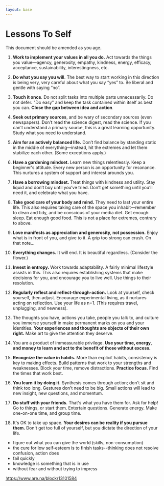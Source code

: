 ```yaml
---
layout: base
---
```


# Lessons To Self

This document should be amended as you age. 

1. **Work to implement your values in all you do.** Act towards the things you value—agency, generosity, empathy, kindness, energy, efficacy, acceptance, sustainability, interestingness, etc. 

2. **Do what you say you will.** The best way to start working in this direction is being very, very careful about what you say “yes” to. Be liberal and gentle with saying “no”.

3. **Touch it once.** Do not split tasks into multiple parts unnecessarily. Do not defer. "Do easy" and keep the task contained within itself as best you can. **Close the gap between idea and action**. 

4. **Seek out primary sources**, and be wary of secondary sources (even newspapers). Don’t read the science digest, read the science. If you can’t understand a primary source, this is a great learning opportunity. Study what you need to understand. 
    
5. **Aim for an actively balanced life.** Don’t find balance by standing static in the middle of everything—instead, hit the extremes and let them stabilize each other. (Some exceptions apply.) 

6. **Have a gardening mindset.** Learn new things relentlessly. Keep a beginner's attitude. Every new person is an opportunity for resonance. This nurtures a system of support and interest arounds you. 

7. **Have a borrowing mindset.** Treat things with kindness and utility. Stay liquid and don’t buy until you’ve tried. Don’t get something until you’ll need it, and celebrate what you have. 

8. **Take good care of your body and mind.** They need to last your entire life. This also requires taking care of the space you inhabit—remember to clean and tidy, and be conscious of your media diet. Get enough sleep. Eat enough good food. This is not a place for extremes, contrary to above. 

9. **Love manifests as appreciation and generosity, not possession.** Enjoy what is in front of you, and give to it. A grip too strong can crush. On that note...

10. **Everything changes.** It will end. It is beautiful regardless. (Consider the flower.) 

11. **Invest in entropy.** Work towards adaptability. A fairly minimal lifestyle assists in this. This also requires establishing systems that make decisions for you, and encourage you to live well. Use things to their resolution. 

12. **Regularly reflect and reflect-through-action.** Look at yourself, check yourself, then adjust. Encourage experimental living, as it nurtures acting on reflection. Use your life as n=1. (This requires travel, unplugging, and newness).

13. The thoughts you have, actions you take, people you talk to, and culture you immerse yourself in make permanent marks on you and your identities. **Your experiences and thoughts are objects of their own right.** Make art to give the attention they deserve.

14. You are a product of immeasurable privilege. **Use your time, energy, and money to learn and act to the benefit of those without excess.** 

15. **Recognize the value in habits.** More than explicit habits, consistency is key to making effects. Build patterns that work to your strengths and weaknesses. Block your time, remove distractions. **Practice focus.** Find the times that work best. 

16. **You learn it by doing it.** Synthesis comes through action; don't sit and think too long. Gestures don't need to be big. Small actions will lead to new insight, new questions, and momentum. 

17. **Do stuff with your friends.** That's what you have them for. Ask for help! Go to things, or start them. Entertain questions. Generate energy. Make one-on-one time, and group time. 

18. It's OK to take up space. **Your desires can be reality if you pursue them.** Don't get too full of yourself, but you dictate the direction of your life. 


- figure out what you can give the world (skills, non-consumption)
- the cure for low self-esteem is to finish tasks--thinking does not resolve confusion, action does
- fail quickly
- knowledge is something that is in use
- without fear and without trying to impress

https://www.are.na/block/13101584